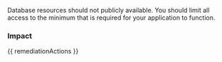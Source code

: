 
Database resources should not publicly available. You should limit all access to the minimum that is required for your application to function.


### Impact
<!-- Add Impact here -->

<!-- DO NOT CHANGE -->
{{ remediationActions }}


